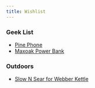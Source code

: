 ```yaml
---
title: Wishlist
---
```


### Geek List
* [Pine Phone](https://pine64.com/product-category/pinephone/?v=0446c16e2e66)
* [Maxoak Power Bank](https://www.ebay.com/p/24031744879)
### Outdoors
* [Slow N Sear for Webber Kettle](https://snsgrills.com/products/slow-n-sear-deluxe)
